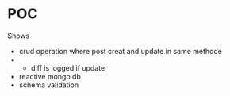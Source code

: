 # POC

Shows
- crud operation where post creat and update in same methode
- - diff is logged if update
- reactive mongo db
- schema validation